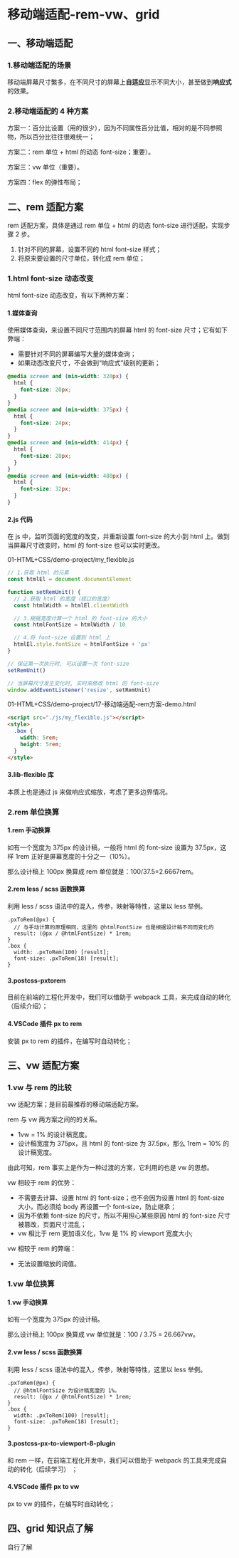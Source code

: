 # 移动端适配-rem-vw、grid

## 一、移动端适配

### 1.移动端适配的场景

移动端屏幕尺寸繁多，在不同尺寸的屏幕上**自适应**显示不同大小，甚至做到**响应式**的效果。

### 2.移动端适配的 4 种方案

方案一：百分比设置（用的很少），因为不同属性百分比值，相对的是不同参照物，所以百分比往往很难统一；

方案二：rem 单位 + html 的动态 font-size；重要）。

方案三：vw 单位（重要）。

方案四：flex 的弹性布局；

## 二、rem 适配方案

rem 适配方案，具体是通过 rem 单位 + html 的动态 font-size 进行适配，实现步骤 2 步。

1. 针对不同的屏幕，设置不同的 html font-size 样式；
2. 将原来要设置的尺寸单位，转化成 rem 单位；

### 1.html font-size 动态改变

html font-size 动态改变，有以下两种方案：

#### 1.媒体查询

使用媒体查询，来设置不同尺寸范围内的屏幕 html 的 font-size 尺寸；它有如下弊端：

- 需要针对不同的屏幕编写大量的媒体查询；
- 如果动态改变尺寸，不会做到“响应式”级别的更新；

```css
@media screen and (min-width: 320px) {
  html {
    font-size: 20px;
  }
}
@media screen and (min-width: 375px) {
  html {
    font-size: 24px;
  }
}
@media screen and (min-width: 414px) {
  html {
    font-size: 28px;
  }
}
@media screen and (min-width: 480px) {
  html {
    font-size: 32px;
  }
}
```

#### 2.js 代码

在 js 中，监听页面的宽度的改变，并重新设置 font-size 的大小到 html 上。做到当屏幕尺寸改变时，html 的 font-size 也可以实时更改。

01-HTML+CSS/demo-project/my_flexible.js

```js
// 1.获取 html 的元素
const htmlEl = document.documentElement

function setRemUnit() {
  // 2.获取 html 的宽度（视口的宽度）
  const htmlWidth = htmlEl.clientWidth

  // 3.根据宽度计算一个 html 的 font-size 的大小
  const htmlFontSize = htmlWidth / 10

  // 4.将 font-size 设置到 html 上
  htmlEl.style.fontSize = htmlFontSize + 'px'
}

// 保证第一次执行时, 可以设置一次 font-size
setRemUnit()

// 当屏幕尺寸发生变化时, 实时来修改 html 的 font-size
window.addEventListener('resize', setRemUnit)
```

01-HTML+CSS/demo-project/17-移动端适配-rem方案-demo.html

```html
<script src="./js/my_flexible.js"></script>
<style>
  .box {
    width: 5rem;
    height: 5rem;
  }
</style>
```

#### 3.lib-flexible 库

本质上也是通过 js 来做响应式缩放，考虑了更多边界情况。

### 2.rem 单位换算

#### 1.rem 手动换算

如有一个宽度为 375px 的设计稿，一般将 html 的 font-size 设置为 37.5px，这样 1rem 正好是屏幕宽度的十分之一（10%）。

那么设计稿上 100px 换算成 rem 单位就是：100/37.5=2.6667rem。

#### 2.rem less / scss 函数换算

利用 less / scss 语法中的混入，传参，映射等特性，这里以 less 举例。

```less
.pxToRem(@px) {
  // 与手动计算的原理相同，这里的 @htmlFontSize 也是根据设计稿不同而变化的
  result: (@px / @htmlFontSize) * 1rem;
}
.box {
  width: .pxToRem(100) [result];
  font-size: .pxToRem(18) [result];
}
```

#### 3.postcss-pxtorem

目前在前端的工程化开发中，我们可以借助于 webpack 工具，来完成自动的转化（后续介绍）；

#### 4.VSCode 插件 px to rem

安装 px to rem 的插件，在编写时自动转化；

## 三、vw 适配方案

### 1.vw 与 rem 的比较

vw 适配方案；是目前最推荐的移动端适配方案。

rem 与 vw 两方案之间的的关系。

- 1vw = 1% 的设计稿宽度。
- 设计稿宽度为 375px，且 html 的 font-size 为 37.5px，那么 1rem = 10% 的设计稿宽度。

由此可知，rem 事实上是作为一种过渡的方案，它利用的也是 vw 的思想。

vw 相较于 rem 的优势：

- 不需要去计算、设置 html 的 font-size；也不会因为设置 html 的 font-size 大小，而必须给 body 再设置一个 font-size，防止继承；
- 因为不依赖 font-size 的尺寸，所以不用担心某些原因 html 的 font-size 尺寸被篡改，页面尺寸混乱；
- vw 相比于 rem 更加语义化，1vw 是 1% 的 viewport 宽度大小;

vw 相较于 rem 的弊端：

- 无法设置缩放的阔值。

### 1.vw 单位换算

#### 1.vw 手动换算

如有一个宽度为 375px 的设计稿。

那么设计稿上 100px 换算成 vw 单位就是：100 / 3.75 = 26.667vw。

#### 2.vw less / scss 函数换算

利用 less / scss 语法中的混入，传参，映射等特性，这里以 less 举例。

```less
.pxToRem(@px) {
  // @htmlFontSize 为设计稿宽度的 1%。
  result: (@px / @htmlFontSize) * 1rem;
}
.box {
  width: .pxToRem(100) [result];
  font-size: .pxToRem(18) [result];
}
```

#### 3.postcss-px-to-viewport-8-plugin

和 rem 一样，在前端工程化开发中，我们可以借助于 webpack 的工具来完成自动的转化（后续学习） ；

#### 4.VSCode 插件 px to vw

px to vw 的插件，在编写时自动转化；

## 四、grid 知识点了解

自行了解
